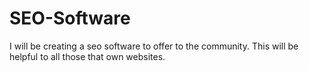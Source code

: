 # SEO-Software

I will be creating a seo software to offer to the community. This will be helpful to all those that own websites.
